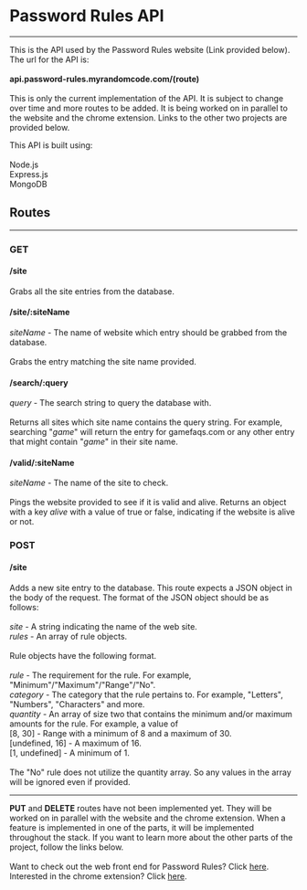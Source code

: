 <h1>Password Rules API</h1>
<hr>
<p>
  This is the API used by the Password Rules website (Link provided below). The url for the API is:
  <br><br>
  <b>api.password-rules.myrandomcode.com/(route)</b>
  <br><br>
  This is only the current implementation of the API. It is subject to change over time and more routes to be added. It is being worked on in parallel
  to the website and the chrome extension. Links to the other two projects are provided below.
<p>
  This API is built using:
  <br><br>
  Node.js
  <br>
  Express.js
  <br>
  MongoDB
</p>
</p>
<h2>Routes</h2>
<hr>
<h3><b>GET</b></h3>
<p>
  <h4>/site</h4>
  Grabs all the site entries from the database.
  <br>
  <h4>/site/:siteName</h4>
  <i>siteName</i> - The name of website which entry should be grabbed from the database.
  <br><br>
  Grabs the entry matching the site name provided.
  <h4>/search/:query</h4>
  <i>query</i> - The search string to query the database with.
  <br><br>
  Returns all sites which site name contains the query string. For example, searching "<i>game</i>" will return the entry for gamefaqs.com
  or any other entry that might contain "<i>game</i>" in their site name.
  <br>
  <h4>/valid/:siteName</h4>
  <i>siteName</i> - The name of the site to check.
  <br><br>
  Pings the website provided to see if it is valid and alive. Returns an object with a key <i>alive</i> with a value of true or false, indicating if
  the website is alive or not.
</p>
<h3><b>POST</b></h3>
<p>
  <h4>/site</h4>
  Adds a new site entry to the database. This route expects a JSON object in the body of the request. The format of the JSON object should be as follows:
  <br><br>
  <i>site</i> - A string indicating the name of the web site.
  <br>
  <i>rules</i> - An array of rule objects.
  <br><br>
  Rule objects have the following format.
  <br><br>
  <i>rule</i> - The requirement for the rule. For example, "Minimum"/"Maximum"/"Range"/"No".
  <br>
  <i>category</i> - The category that the rule pertains to. For example, "Letters", "Numbers", "Characters" and more.
  <br>
  <i>quantity</i> - An array of size two that contains the minimum and/or maximum amounts for the rule. For example, a value of
  <br>
  [8, 30] - Range with a minimum of 8 and a maximum of 30.
  <br>
  [undefined, 16] - A maximum of 16.
  <br>
  [1, undefined] - A minimum of 1.
  <br><br>
  The "No" rule does not utilize the quantity array. So any values in the array will be ignored even if provided.
</p>
<hr>
<p>
  <b>PUT</b> and <b>DELETE</b> routes have not been implemented yet. They will be worked on in parallel with the website and the chrome extension.
  When a feature is implemented in one of the parts, it will be implemented throughout the stack. If you want to learn more about the other parts
  of the project, follow the links below.
  <br><br>
  Want to check out the web front end for Password Rules? Click <a href="https://github.com/mingtungwong/password-rules-web-frontend">here</a>.
  <br>
  Interested in the chrome extension? Click <a href="https://github.com/mingtungwong/password-rules-chrome-extension">here</a>.
</p>
